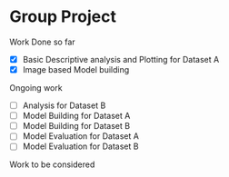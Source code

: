 # Group Project 

Work Done so far
- [x] Basic Descriptive analysis and Plotting for Dataset A
- [x] Image based Model building

Ongoing work
- [ ] Analysis for Dataset B
- [ ] Model Building for Dataset A
- [ ] Model Building for Dataset B
- [ ] Model Evaluation for Dataset A
- [ ] Model Evaluation for Dataset B

Work to be considered
